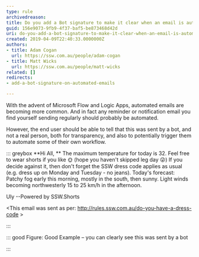 ```yaml
---
type: rule
archivedreason: 
title: Do you add a Bot signature to make it clear when an email is automated?
guid: 156e9073-9fb9-4f37-baf5-be873468d42d
uri: do-you-add-a-bot-signature-to-make-it-clear-when-an-email-is-automated
created: 2019-04-09T22:40:33.0000000Z
authors:
- title: Adam Cogan
  url: https://ssw.com.au/people/adam-cogan
- title: Matt Wicks
  url: https://ssw.com.au/people/matt-wicks
related: []
redirects:
- add-a-bot-signature-on-automated-emails

---
```


With the advent of Microsoft Flow and Logic Apps, automated emails are becoming more common. And in fact any reminder or notification email you find yourself sending regularly should probably be automated.

However, the end user should be able to tell that this was sent by a bot, and not a real person, both for transparency, and also to potentially trigger them to automate some of their own workflow.

<!--endintro-->


::: greybox
 **Hi All,
** 
The maximum temperature for today is 32.
Feel free to wear shorts if you like 🌞 (hope you haven't skipped leg day 😜)
If you decide against it, then don't forget the SSW dress code applies as usual (e.g. dress up on Monday and Tuesday - no jeans).
Today's forecast:
Patchy fog early this morning, mostly in the south, then sunny. Light winds becoming northwesterly 15 to 25 km/h in the afternoon.

Uly
--Powered by SSW.Shorts

&lt;This email was sent as per: http://rules.ssw.com.au/do-you-have-a-dress-code &gt;

:::


::: good
Figure: Good Example – you can clearly see this was sent by a bot

:::
